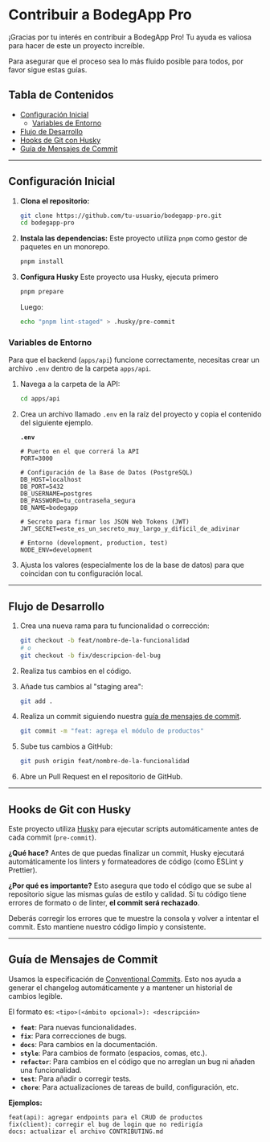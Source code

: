 # Contribuir a BodegApp Pro

¡Gracias por tu interés en contribuir a BodegApp Pro! Tu ayuda es valiosa para hacer de este un proyecto increíble.

Para asegurar que el proceso sea lo más fluido posible para todos, por favor sigue estas guías.

## Tabla de Contenidos

- [Configuración Inicial](#configuración-inicial)
  - [Variables de Entorno](#variables-de-entorno)
- [Flujo de Desarrollo](#flujo-de-desarrollo)
- [Hooks de Git con Husky](#hooks-de-git-con-husky)
- [Guía de Mensajes de Commit](#guía-de-mensajes-de-commit)

---

## Configuración Inicial

1.  **Clona el repositorio:**

    ```bash
    git clone https://github.com/tu-usuario/bodegapp-pro.git
    cd bodegapp-pro
    ```

2.  **Instala las dependencias:**
    Este proyecto utiliza `pnpm` como gestor de paquetes en un monorepo.
    ```bash
    pnpm install
    ```
3. **Configura Husky**
    Este proyecto usa Husky, ejecuta primero
    ```bash
    pnpm prepare
    ```
    Luego:
    ```bash
    echo "pnpm lint-staged" > .husky/pre-commit
    ```

### Variables de Entorno

Para que el backend (`apps/api`) funcione correctamente, necesitas crear un archivo `.env` dentro de la carpeta `apps/api`.

1.  Navega a la carpeta de la API:

    ```bash
    cd apps/api
    ```

2.  Crea un archivo llamado `.env` en la raíz del proyecto y copia el contenido del siguiente ejemplo.

    **`.env`**

    ```env
    # Puerto en el que correrá la API
    PORT=3000

    # Configuración de la Base de Datos (PostgreSQL)
    DB_HOST=localhost
    DB_PORT=5432
    DB_USERNAME=postgres
    DB_PASSWORD=tu_contraseña_segura
    DB_NAME=bodegapp

    # Secreto para firmar los JSON Web Tokens (JWT)
    JWT_SECRET=este_es_un_secreto_muy_largo_y_dificil_de_adivinar

    # Entorno (development, production, test)
    NODE_ENV=development
    ```

3.  Ajusta los valores (especialmente los de la base de datos) para que coincidan con tu configuración local.

---

## Flujo de Desarrollo

1.  Crea una nueva rama para tu funcionalidad o corrección:

    ```bash
    git checkout -b feat/nombre-de-la-funcionalidad
    # o
    git checkout -b fix/descripcion-del-bug
    ```

2.  Realiza tus cambios en el código.

3.  Añade tus cambios al "staging area":

    ```bash
    git add .
    ```

4.  Realiza un commit siguiendo nuestra [guía de mensajes de commit](#guía-de-mensajes-de-commit).

    ```bash
    git commit -m "feat: agrega el módulo de productos"
    ```

5.  Sube tus cambios a GitHub:

    ```bash
    git push origin feat/nombre-de-la-funcionalidad
    ```

6.  Abre un Pull Request en el repositorio de GitHub.

---

## Hooks de Git con Husky

Este proyecto utiliza [Husky](https://typicode.github.io/husky/) para ejecutar scripts automáticamente antes de cada commit (`pre-commit`).

**¿Qué hace?**
Antes de que puedas finalizar un commit, Husky ejecutará automáticamente los linters y formateadores de código (como ESLint y Prettier).

**¿Por qué es importante?**
Esto asegura que todo el código que se sube al repositorio sigue las mismas guías de estilo y calidad. Si tu código tiene errores de formato o de linter, **el commit será rechazado**.

Deberás corregir los errores que te muestre la consola y volver a intentar el commit. Esto mantiene nuestro código limpio y consistente.

---

## Guía de Mensajes de Commit

Usamos la especificación de [Conventional Commits](https://www.conventionalcommits.org/en/v1.0.0/). Esto nos ayuda a generar el changelog automáticamente y a mantener un historial de cambios legible.

El formato es: `<tipo>(<ámbito opcional>): <descripción>`

- **`feat`**: Para nuevas funcionalidades.
- **`fix`**: Para correcciones de bugs.
- **`docs`**: Para cambios en la documentación.
- **`style`**: Para cambios de formato (espacios, comas, etc.).
- **`refactor`**: Para cambios en el código que no arreglan un bug ni añaden una funcionalidad.
- **`test`**: Para añadir o corregir tests.
- **`chore`**: Para actualizaciones de tareas de build, configuración, etc.

**Ejemplos:**

```
feat(api): agregar endpoints para el CRUD de productos
fix(client): corregir el bug de login que no redirigía
docs: actualizar el archivo CONTRIBUTING.md
```
